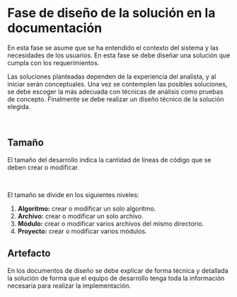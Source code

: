 # Fase de diseño de la solución en la documentación

En esta fase se asume que se ha entendido el contexto del sistema y las necesidades de los usuarios. En esta fase se debe diseñar una solución que cumpla con los requerimientos.

Las soluciones planteadas dependen de la experiencia del analista, y al iniciar serán conceptuales. Una vez se contemplen las posibles soluciones, se debe escoger la más adecuada con técnicas de análisis como pruebas de concepto. Finalmente se debe realizar un diseño técnico de la solución elegida.

<br />


## Tamaño

El tamaño del desarrollo indica la cantidad de líneas de código que se deben crear o modificar.

<br />

El tamaño se divide en los siguientes niveles:

1. **Algoritmo:** crear o modificar un solo algoritmo.
2. **Archivo:** crear o modificar un solo archivo.
3. **Módulo:** crear o modificar varios archivos del mismo directorio.
4. **Proyecto:** crear o modificar varios módulos.


## Artefacto

En los documentos de diseño se debe explicar de forma técnica y detallada la solución de forma que el equipo de desarrollo tenga toda la información necesaria para realizar la implementación.
